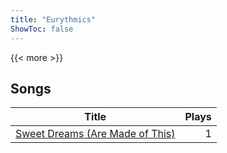 ```yaml
---
title: "Eurythmics"
ShowToc: false
---
```


{{< more >}}

## Songs
Title | Plays 
----- | -----: 
[Sweet Dreams (Are Made of This)](/songs/sweet-dreams-are-made-of-this) | 1

